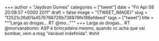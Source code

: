 
+++
author = "Jaydson Gomes"
categories = ["tweet"]
date = "Fri Apr 08 20:08:57 +0000 2011"
draft = false
image = "{TWEET_IMAGE}"
slug = "f2521c26d01a4576766726b738879fe186efdeed"
tags = ["tweet"]
title = """Larga as drogas... RT @mo..."""
+++
Larga as drogas... RT @morvanabonin: ASP é brincadeira mesmo, quando vc acha que vai bombar, vem a msg 'Variável indefinida". #shit
